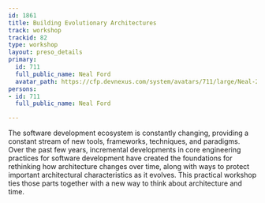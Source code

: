```yaml
---
id: 1861
title: Building Evolutionary Architectures
track: workshop
trackid: 82
type: workshop
layout: preso_details
primary:
  id: 711
  full_public_name: Neal Ford
  avatar_path: https://cfp.devnexus.com/system/avatars/711/large/Neal-2011-07_headshot_(oscon).jpg?1504364859
persons:
- id: 711
  full_public_name: Neal Ford

---
```

The software development ecosystem is constantly changing, providing a constant stream of new tools, frameworks, techniques, and paradigms. Over the past few years, incremental developments in core engineering practices for software development have created the foundations for rethinking how architecture changes over time, along with ways to protect important architectural characteristics as it evolves. This practical workshop ties those parts together with a new way to think about architecture and time.